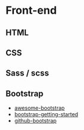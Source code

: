 # Front-end

## HTML

## CSS

## Sass / scss

## Bootstrap
* [awesome-bootstrap](https://github.com/therebelrobot/awesome-bootstrap)
* [bootstrap-getting-started](https://getbootstrap.com/docs/5.1/getting-started/introduction/)
* [github-bootstrap](https://github.com/twbs/bootstrap)
